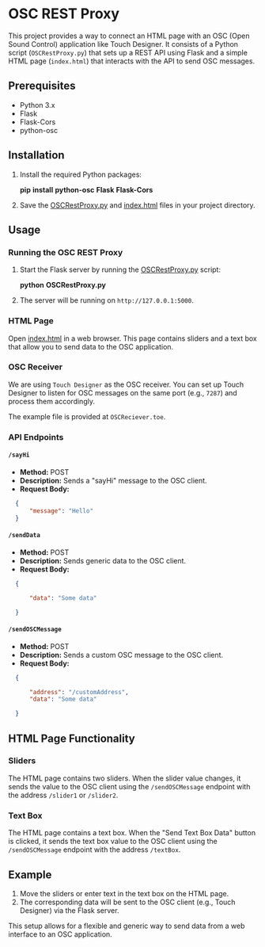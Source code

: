 # OSC REST Proxy

This project provides a way to connect an HTML page with an OSC (Open Sound Control) application like Touch Designer. It consists of a Python script (`OSCRestProxy.py`) that sets up a REST API using Flask and a simple HTML page (`index.html`) that interacts with the API to send OSC messages.

## Prerequisites

* Python 3.x
* Flask
* Flask-Cors
* python-osc

## Installation

1. Install the required Python packages:

   **pip** **install** **python-osc** **Flask** **Flask-Cors**
2. Save the [OSCRestProxy.py](vscode-file://vscode-app/c:/Users/Porthos/AppData/Local/Programs/Microsoft%20VS%20Code/resources/app/out/vs/code/electron-sandbox/workbench/workbench.html) and [index.html](vscode-file://vscode-app/c:/Users/Porthos/AppData/Local/Programs/Microsoft%20VS%20Code/resources/app/out/vs/code/electron-sandbox/workbench/workbench.html) files in your project directory.

## Usage

### Running the OSC REST Proxy

1. Start the Flask server by running the [OSCRestProxy.py](vscode-file://vscode-app/c:/Users/Porthos/AppData/Local/Programs/Microsoft%20VS%20Code/resources/app/out/vs/code/electron-sandbox/workbench/workbench.html) script:

   **python** **OSCRestProxy.py**
2. The server will be running on `http://127.0.0.1:5000`.

### HTML Page

Open [index.html](vscode-file://vscode-app/c:/Users/Porthos/AppData/Local/Programs/Microsoft%20VS%20Code/resources/app/out/vs/code/electron-sandbox/workbench/workbench.html) in a web browser. This page contains sliders and a text box that allow you to send data to the OSC application.

### OSC Receiver
We are using `Touch Designer` as the OSC receiver. You can set up Touch Designer to listen for OSC messages on the same port (e.g., `7287`) and process them accordingly.

The example file is provided at `OSCReciever.toe`.


### API Endpoints

#### `/sayHi`

* **Method:** POST
* **Description:** Sends a "sayHi" message to the OSC client.
* **Request Body:**
```json
  {
      "message": "Hello"
  }
  ```

#### `/sendData`

* **Method:** POST
* **Description:** Sends generic data to the OSC client.
* **Request Body:**

```json
  {

      "data": "Some data"

  }
  ```


#### `/sendOSCMessage`

* **Method:** POST
* **Description:** Sends a custom OSC message to the OSC client.
* **Request Body:**


```json
  {

      "address": "/customAddress",
      "data": "Some data"

  }
  ```


## HTML Page Functionality

### Sliders

The HTML page contains two sliders. When the slider value changes, it sends the value to the OSC client using the `/sendOSCMessage` endpoint with the address `/slider1` or `/slider2`.

### Text Box

The HTML page contains a text box. When the "Send Text Box Data" button is clicked, it sends the text box value to the OSC client using the `/sendOSCMessage` endpoint with the address `/textBox`.

## Example

1. Move the sliders or enter text in the text box on the HTML page.
2. The corresponding data will be sent to the OSC client (e.g., Touch Designer) via the Flask server.

This setup allows for a flexible and generic way to send data from a web interface to an OSC application.
